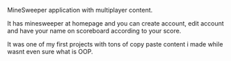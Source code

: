 MineSweeper application with multiplayer content.

It has minesweeper at homepage and you can create account, edit account and have your name on scoreboard according to your score.

It was one of my first projects with tons of copy paste content i made while wasnt even sure what is OOP.
